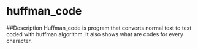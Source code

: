 # huffman_code
 
##Description
Huffman_code is program that converts normal text to text coded with huffman algorithm.
It also shows what are codes for every character.
